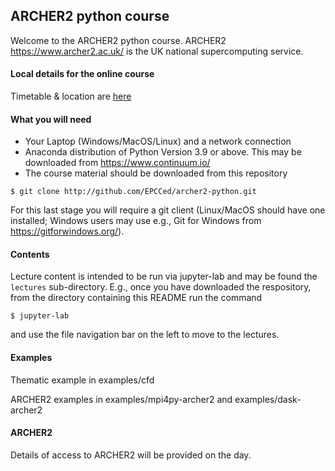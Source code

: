
## ARCHER2 python course

Welcome to the ARCHER2 python course. ARCHER2 https://www.archer2.ac.uk/ is
the UK national supercomputing service.

#### Local details for the online course

Timetable & location are [here](./2022-online.md)


#### What you will need

- Your Laptop (Windows/MacOS/Linux) and a network connection
- Anaconda distribution of Python Version 3.9 or above. This may be downloaded
  from https://www.continuum.io/
- The course material should be downloaded from this repository
```
$ git clone http://github.com/EPCCed/archer2-python.git
```

For this last stage you will require a git client (Linux/MacOS should have
one installed; Windows users may use e.g., Git for Windows from
https://gitforwindows.org/).

#### Contents

Lecture content is intended to be run via jupyter-lab and may be found
the `lectures` sub-directory. E.g., once you have downloaded the 
respository, from the directory containing this README run the command
```
$ jupyter-lab
```
and use the file navigation bar on the left to move to the lectures.

#### Examples

Thematic example in examples/cfd

ARCHER2 examples in examples/mpi4py-archer2 and examples/dask-archer2


#### ARCHER2

Details of access to ARCHER2 will be provided on the day.

